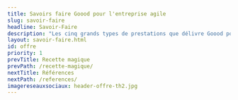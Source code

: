 ```yaml
---
title: Savoirs faire Goood pour l'entreprise agile
slug: savoir-faire
headline: Savoir-Faire
description: "Les cinq grands types de prestations que délivre Goood pour aider les entreprises et leurs managers à développer leur agilité : construire une vision partagée, transformer la culture, innover avec les clients, créer une application sur mesure pour son métier, accélérer le time-to-value de l’organisation projets"
layout: savoir-faire.html
id: offre
priority: 1
prevTitle: Recette magique
prevPath: /recette-magique/
nextTitle: Références
nextPath: /references/
imagereseauxsociaux: header-offre-th2.jpg
---
```


